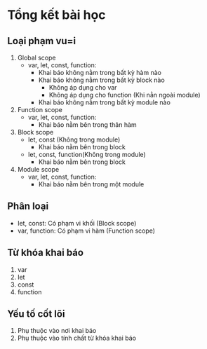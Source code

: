 # Tổng kết bài học

## Loại phạm vu=i

1. Global scope
   - var, let, const, function:
     - Khai báo không nằm trong bất kỳ hàm nào
     - Khai báo không nằm trong bất kỳ block nào
       - Không áp dụng cho var
       - Không áp dụng cho function (Khi nằn ngoài module)
     - Khai báo không nằm trong bất kỳ module nào
2. Function scope
   - var, let, const, function:
     - Khai báo nằm bên trong thân hàm
3. Block scope
   - let, const (Không trong module)
     - Khai báo nằm bên trong block
   - let, const, function(Không trong module)
     - Khai báo nằm bên trong block
4. Module scope
   - var, let, const, function:
     - Khai báo nằm bên trong một module

## Phân loại

- let, const: Có phạm vi khối (Block scope)
- var, function: Có phạm vi hàm (Function scope)

## Từ khóa khai báo

1. var
2. let
3. const
4. function

## Yếu tố cốt lõi

1. Phụ thuộc vào nơi khai báo
2. Phụ thuộc vào tính chất từ khóa khai báo
